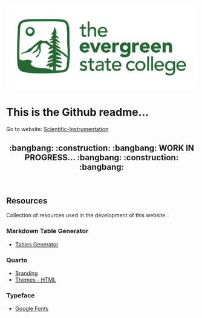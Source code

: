 ![](/assets/logo/Evergreen-full-name--green.png)

# This is the Github readme...
Go to website: [Scientific-Instrumentation](https://the-evergreen-state-college.github.io/Scientific-Instrumentation/)

<h2 align="center"> :bangbang:  :construction:  :bangbang: WORK IN PROGRESS... :bangbang:  :construction:  :bangbang: </h2> <br>



## Resources
Collection of resources used in the development of this website.

### Markdown Table Generator
- [Tables Generator](https://www.tablesgenerator.com/markdown_tables)

### Quarto
- [Branding](https://posit-dev.github.io/brand-yml/)
- [Themes - HTML](https://quarto.org/docs/output-formats/html-themes.html)

### Typeface
- [Google Fonts](https://fonts.google.com/)